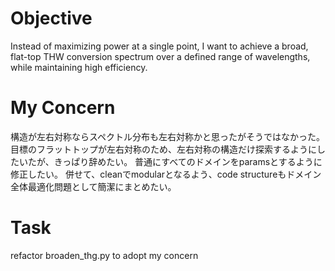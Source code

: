 # Objective
Instead of maximizing power at a single point, I want to achieve a broad, flat-top THW conversion spectrum over a defined range of wavelengths, while maintaining high efficiency.
# My Concern
構造が左右対称ならスペクトル分布も左右対称かと思ったがそうではなかった。
目標のフラットトップが左右対称のため、左右対称の構造だけ探索するようにしたいたが、きっぱり辞めたい。
普通にすべてのドメインをparamsとするように修正したい。
併せて、cleanでmodularとなるよう、code structureもドメイン全体最適化問題として簡潔にまとめたい。
# Task
refactor broaden_thg.py to adopt my concern
